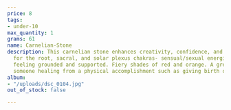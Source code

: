 ```yaml
---
price: 8
tags:
- under-10
max_quantity: 1
grams: 61
name: Carnelian-Stone
description: This carnelian stone enhances creativity, confidence, and love. Known
  for the root, sacral, and solar plexus chakras- sensual/sexual energies along with
  feeling grounded and supported. Fiery shades of red and orange. A great gift for
  someone healing from a physical accomplishment such as giving birth or surgery.
album:
- "/uploads/dsc_0104.jpg"
out_of_stock: false

---
```

